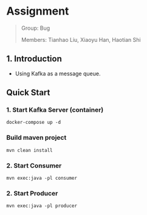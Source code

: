 # Assignment
> Group: Bug
> 
> Members: Tianhao Liu, Xiaoyu Han, Haotian Shi


## 1. Introduction
* Using Kafka as a message queue.

## Quick Start
### 1. Start Kafka Server (container)
```docker-compose up -d```

### Build maven project
```mvn clean install```

### 2. Start Consumer
```mvn exec:java -pl consumer```

### 2. Start Producer
```mvn exec:java -pl producer```